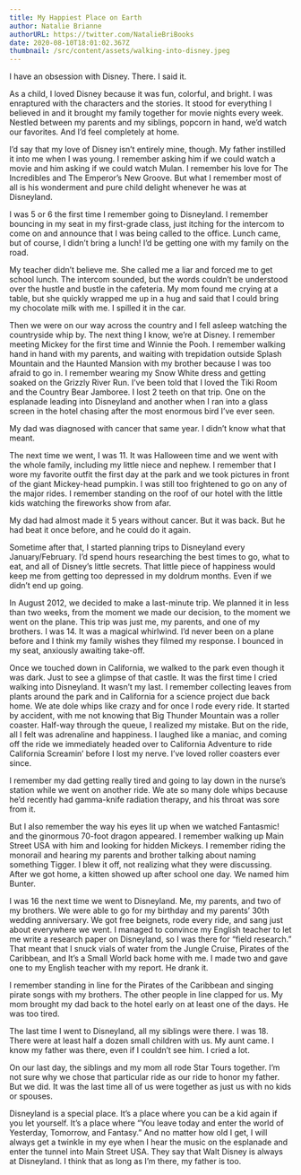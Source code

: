 ```yaml
---
title: My Happiest Place on Earth
author: Natalie Brianne
authorURL: https://twitter.com/NatalieBriBooks
date: 2020-08-10T18:01:02.367Z
thumbnail: /src/content/assets/walking-into-disney.jpeg
---
```


I have an obsession with Disney. There. I said it.

As a child, I loved Disney because it was fun, colorful, and bright. I was enraptured with the characters and the stories. It stood for everything I believed in and it brought my family together for movie nights every week. Nestled between my parents and my siblings, popcorn in hand, we’d watch our favorites. And I’d feel completely at home. 

I’d say that my love of Disney isn’t entirely mine, though. My father instilled it into me when I was young. I remember asking him if we could watch a movie and him asking if we could watch Mulan. I remember his love for The Incredibles and The Emperor’s New Groove. But what I remember most of all is his wonderment and pure child delight whenever he was at Disneyland.

I was 5 or 6 the first time I remember going to Disneyland. I remember bouncing in my seat in my first-grade class, just itching for the intercom to come on and announce that I was being called to the office. Lunch came, but of course, I didn’t bring a lunch! I’d be getting one with my family on the road.

My teacher didn’t believe me. She called me a liar and forced me to get school lunch. The intercom sounded, but the words couldn’t be understood over the hustle and bustle in the cafeteria. My mom found me crying at a table, but she quickly wrapped me up in a hug and said that I could bring my chocolate milk with me. I spilled it in the car. 

Then we were on our way across the country and I fell asleep watching the countryside whip by. The next thing I know, we’re at Disney. I remember meeting Mickey for the first time and Winnie the Pooh. I remember walking hand in hand with my parents, and waiting with trepidation outside Splash Mountain and the Haunted Mansion with my brother because I was too afraid to go in. I remember wearing my Snow White dress and getting soaked on the Grizzly River Run. I’ve been told that I loved the Tiki Room and the Country Bear Jamboree. I lost 2 teeth on that trip. One on the esplanade leading into Disneyland and another when I ran into a glass screen in the hotel chasing after the most enormous bird I’ve ever seen.

My dad was diagnosed with cancer that same year. I didn’t know what that meant.

The next time we went, I was 11. It was Halloween time and we went with the whole family, including my little niece and nephew. I remember that I wore my favorite outfit the first day at the park and we took pictures in front of the giant Mickey-head pumpkin. I was still too frightened to go on any of the major rides. I remember standing on the roof of our hotel with the little kids watching the fireworks show from afar. 


My dad had almost made it 5 years without cancer. But it was back. But he had beat it once before, and he could do it again.

Sometime after that, I started planning trips to Disneyland every January/February. I’d spend hours researching the best times to go, what to eat, and all of Disney’s little secrets. That little piece of happiness would keep me from getting too depressed in my doldrum months. Even if we didn’t end up going. 

In August 2012, we decided to make a last-minute trip. We planned it in less than two weeks, from the moment we made our decision, to the moment we went on the plane. This trip was just me, my parents, and one of my brothers. I was 14. It was a magical whirlwind. I’d never been on a plane before and I think my family wishes they filmed my response. I bounced in my seat, anxiously awaiting take-off. 

Once we touched down in California, we walked to the park even though it was dark. Just to see a glimpse of that castle. It was the first time I cried walking into Disneyland. It wasn’t my last. I remember collecting leaves from plants around the park and in California for a science project due back home. We ate dole whips like crazy and for once I rode every ride. It started by accident, with me not knowing that Big Thunder Mountain was a roller coaster. Half-way through the queue, I realized my mistake. But on the ride, all I felt was adrenaline and happiness. I laughed like a maniac, and coming off the ride we immediately headed over to California Adventure to ride California Screamin’ before I lost my nerve. I’ve loved roller coasters ever since. 

I remember my dad getting really tired and going to lay down in the nurse’s station while we went on another ride. We ate so many dole whips because he’d recently had gamma-knife radiation therapy, and his throat was sore from it.

But I also remember the way his eyes lit up when we watched Fantasmic! and the ginormous 70-foot dragon appeared. I remember walking up Main Street USA with him and looking for hidden Mickeys. I remember riding the monorail and hearing my parents and brother talking about naming something Tigger. I blew it off, not realizing what they were discussing. After we got home, a kitten showed up after school one day. We named him Bunter.

I was 16 the next time we went to Disneyland. Me, my parents, and two of my brothers. We were able to go for my birthday and my parents’ 30th wedding anniversary. We got free beignets, rode every ride, and sang just about everywhere we went. I managed to convince my English teacher to let me write a research paper on Disneyland, so I was there for “field research.” That meant that I snuck vials of water from the Jungle Cruise, Pirates of the Caribbean, and It’s a Small World back home with me. I made two and gave one to my English teacher with my report. He drank it. 

I remember standing in line for the Pirates of the Caribbean and singing pirate songs with my brothers. The other people in line clapped for us. My mom brought my dad back to the hotel early on at least one of the days. He was too tired. 

The last time I went to Disneyland, all my siblings were there. I was 18. There were at least half a dozen small children with us. My aunt came. I know my father was there, even if I couldn’t see him. I cried a lot. 

On our last day, the siblings and my mom all rode Star Tours together. I’m not sure why we chose that particular ride as our ride to honor my father. But we did. It was the last time all of us were together as just us with no kids or spouses. 


Disneyland is a special place. It’s a place where you can be a kid again if you let yourself. It’s a place where “You leave today and enter the world of Yesterday, Tomorrow, and Fantasy.” And no matter how old I get, I will always get a twinkle in my eye when I hear the music on the esplanade and enter the tunnel into Main Street USA. They say that Walt Disney is always at Disneyland. I think that as long as I’m there, my father is too. 


